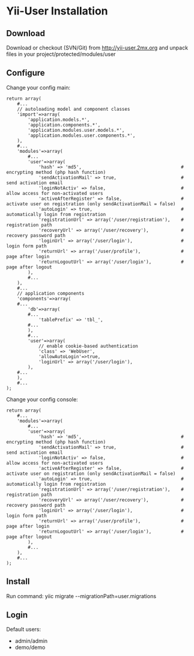 Yii-User Installation
=====================

Download
--------

Download or checkout (SVN/Git) from http://yii-user.2mx.org and unpack files in your project/protected/modules/user

Configure
---------

Change your config main:

    return array(
        #...
        // autoloading model and component classes
        'import'=>array(
            'application.models.*',
            'application.components.*',
            'application.modules.user.models.*',
            'application.modules.user.components.*',
        ),
        #...
        'modules'=>array(
            #...
            'user'=>array(
                'hash' => 'md5',                                     # encrypting method (php hash function)
                'sendActivationMail' => true,                        # send activation email
                'loginNotActiv' => false,                            # allow access for non-activated users
                'activeAfterRegister' => false,                      # activate user on registration (only sendActivationMail = false)
                'autoLogin' => true,                                 # automatically login from registration
                'registrationUrl' => array('/user/registration'),    # registration path
                'recoveryUrl' => array('/user/recovery'),            # recovery password path
                'loginUrl' => array('/user/login'),                  # login form path
                'returnUrl' => array('/user/profile'),               # page after login
                'returnLogoutUrl' => array('/user/login'),           # page after logout
            ),
            #...
        ),
        #...
        // application components
        'components'=>array(
        #...
            'db'=>array(
            #...
                'tablePrefix' => 'tbl_',
            #...
            ),
            #...
            'user'=>array(
                // enable cookie-based authentication
                'class' => 'WebUser',
                'allowAutoLogin'=>true,
                'loginUrl' => array('/user/login'),
            ),
        #...
        ),
        #...
    );

Change your config console:

    return array(
        #...
        'modules'=>array(
            #...
            'user'=>array(
                'hash' => 'md5',                                     # encrypting method (php hash function)
                'sendActivationMail' => true,                        # send activation email
                'loginNotActiv' => false,                            # allow access for non-activated users
                'activeAfterRegister' => false,                      # activate user on registration (only sendActivationMail = false)
                'autoLogin' => true,                                 # automatically login from registration
                'registrationUrl' => array('/user/registration'),    # registration path
                'recoveryUrl' => array('/user/recovery'),            # recovery password path
                'loginUrl' => array('/user/login'),                  # login form path
                'returnUrl' => array('/user/profile'),               # page after login
                'returnLogoutUrl' => array('/user/login'),           # page after logout
            ),
            #...
        ),
        #...
    );

Install
-------

Run command: yiic migrate --migrationPath=user.migrations

Login
-----

Default users:

* admin/admin
* demo/demo